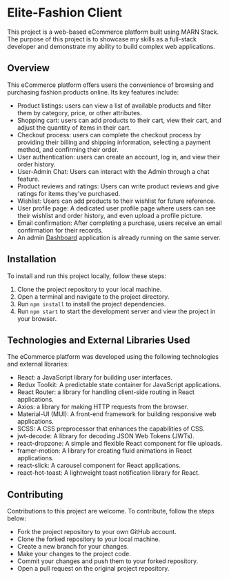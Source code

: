 # Elite-Fashion Client

This project is a web-based eCommerce platform built using MARN Stack. The purpose of this project is to showcase my skills as a full-stack developer and demonstrate my ability to build complex web applications.

## Overview

This eCommerce platform offers users the convenience of browsing and purchasing fashion products online. Its key features include:

- Product listings: users can view a list of available products and filter them by category, price, or other attributes.
- Shopping cart: users can add products to their cart, view their cart, and adjust the quantity of items in their cart.
- Checkout process: users can complete the checkout process by providing their billing and shipping information, selecting a payment method, and confirming their order.
- User authentication: users can create an account, log in, and view their order history.
- User-Admin Chat: Users can interact with the Admin through a chat feature.
- Product reviews and ratings: Users can write product reviews and give ratings for items they've purchased.
- Wishlist: Users can add products to their wishlist for future reference.
- User profile page: A dedicated user profile page where users can see their wishlist and order history, and even upload a profile picture.
- Email confirmation: After completing a purchase, users receive an email confirmation for their records.
- An admin [Dashboard](https://elite-fashion-admin.vercel.app/) application is already running on the same server. 

## Installation

To install and run this project locally, follow these steps:

1. Clone the project repository to your local machine.
2. Open a terminal and navigate to the project directory.
3. Run `npm install` to install the project dependencies.
4. Run `npm start` to start the development server and view the project in your browser.

## Technologies and External Libraries Used

The eCommerce platform was developed using the following technologies and external libraries:

- React: a JavaScript library for building user interfaces.
- Redux Toolkit: A predictable state container for JavaScript applications.
- React Router: a library for handling client-side routing in React applications.
- Axios: a library for making HTTP requests from the browser.
- Material-UI (MUI): A front-end framework for building responsive web applications.
- SCSS: A CSS preprocessor that enhances the capabilities of CSS.
- jwt-decode: A library for decoding JSON Web Tokens (JWTs).
- react-dropzone: A simple and flexible React component for file uploads.
- framer-motion: A library for creating fluid animations in React applications.
- react-slick: A carousel component for React applications.
- react-hot-toast: A lightweight toast notification library for React.


## Contributing

Contributions to this project are welcome. To contribute, follow the steps below:
- Fork the project repository to your own GitHub account.
- Clone the forked repository to your local machine.
- Create a new branch for your changes.
- Make your changes to the project code.
- Commit your changes and push them to your forked repository.
- Open a pull request on the original project repository. 








